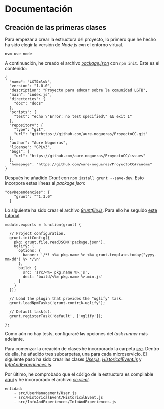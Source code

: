 # Documentación

## Creación de las primeras clases

Para empezar a crear la estructura del proyecto, lo primero que he hecho ha sido elegir la versión de *Node.js* con el entorno virtual.

`nvm use node`

A continuación, he creado el archivo [*package.json*](https://github.com/aure-nogueras/LGTBClub/blob/main/package.json) con `npm init`. Este es el contenido:

```
{
  "name": "LGTBclub",
  "version": "1.0.0",
  "description": "Proyecto para educar sobre la comunidad LGTB",
  "main": "index.js",
  "directories": {
    "doc": "docs"
  },
  "scripts": {
    "test": "echo \"Error: no test specified\" && exit 1"
  },
  "repository": {
    "type": "git",
    "url": "git+https://github.com/aure-nogueras/ProyectoCC.git"
  },
  "author": "Aure Nogueras",
  "license": "GPLv3",
  "bugs": {
    "url": "https://github.com/aure-nogueras/ProyectoCC/issues"
  },
  "homepage": "https://github.com/aure-nogueras/ProyectoCC#readme"
}
```

Después he añadido *Grunt* con `npm install grunt --save-dev`. Esto incorpora estas líneas al *package.json*:

```
"devDependencies": {
    "grunt": "^1.3.0"
  }
```

Lo siguiente ha sido crear el archivo [*Gruntfile.js*](https://github.com/aure-nogueras/LGTBClub/blob/main/Gruntfile.js). Para ello he seguido [este tutorial](https://gruntjs.com/getting-started).

```
module.exports = function(grunt) {

  // Project configuration.
  grunt.initConfig({
    pkg: grunt.file.readJSON('package.json'),
    uglify: {
      options: {
        banner: '/*! <%= pkg.name %> <%= grunt.template.today("yyyy-mm-dd") %> */\n'
      },
      build: {
        src: 'src/<%= pkg.name %>.js',
        dest: 'build/<%= pkg.name %>.min.js'
      }
    }
  });

  // Load the plugin that provides the "uglify" task.
  grunt.loadNpmTasks('grunt-contrib-uglify');

  // Default task(s).
  grunt.registerTask('default', ['uglify']);

};
```

Como aún no hay tests, configuraré las opciones del *task runner* más adelante.

Para comenzar la creación de clases he incorporado la carpeta [*src*](https://github.com/aure-nogueras/LGTBClub/blob/main/src). Dentro de ella, he añadido tres subcarpetas, una para cada microservicio. El siguiente paso ha sido crear las clases [*User.js*](https://github.com/aure-nogueras/LGTBClub/blob/main/src/UserManagement/User.js), [*HistoricalEvent.js*](https://github.com/aure-nogueras/LGTBClub/blob/main/src/HistoricalEvent/HistoricalEvent.js) y [*InfoAndExperiences.js*](https://github.com/aure-nogueras/LGTBClub/blob/main/src/InfoAndExperiences/InfoAndExperiences.js).


Por último, he comprobado que el código de la estructura es compilable [aquí](https://repl.it/languages/nodejs) y he incorporado el archivo [*cc.yaml*](https://github.com/aure-nogueras/LGTBClub/blob/main/cc.yaml).

```
entidad:
	- src/UserManagement/User.js
	- src/HistoricalEvent/HistoricalEvent.js
	- src/InfoAndExperiences/InfoAndExperiences.js
```
